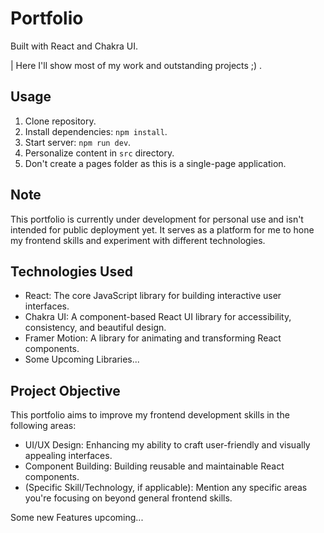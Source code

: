# Portfolio

Built with React and Chakra UI.

| Here I'll show most of my work and outstanding projects ;) .

## Usage

1. Clone repository.
2. Install dependencies: `npm install`.
3. Start server: `npm run dev`.
4. Personalize content in `src` directory.
5. Don't create a pages folder as this is a single-page application.

## Note

This portfolio is currently under development for personal use and isn't intended for public deployment yet. It serves as a platform for me to hone my frontend skills and experiment with different technologies.

## Technologies Used

* React: The core JavaScript library for building interactive user interfaces.
* Chakra UI: A component-based React UI library for accessibility, consistency, and beautiful design.
* Framer Motion: A library for animating and transforming React components.
* Some Upcoming Libraries...

## Project Objective

This portfolio aims to improve my frontend development skills in the following areas:

* UI/UX Design: Enhancing my ability to craft user-friendly and visually appealing interfaces.
* Component Building: Building reusable and maintainable React components.
* (Specific Skill/Technology, if applicable): Mention any specific areas you're focusing on beyond general frontend skills.

Some new Features upcoming...
